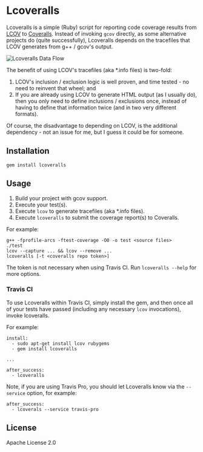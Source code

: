 # Lcoveralls

Lcoveralls is a simple (Ruby) script for reporting code coverage results from
[LCOV](http://ltp.sourceforge.net/coverage/lcov.php) to [Coveralls](https://coveralls.io/).
Instead of invoking `gcov` directly, as some alternative projects do (quite successfully),
Lcoveralls depends on the tracefiles that LCOV generates from g++ / gcov's output.

![Lcoveralls Data Flow](
https://raw.githubusercontent.com/pcolby/lcoveralls/master/doc/diagrams/data-flow.png
"Data flow from source code, through gcc, lcov, and lcoveralls to coveralls.io")

The benefit of using LCOV's tracefiles (aka *.info files) is two-fold:

1. LCOV's inclusion / exclusion logic is well proven, and time tested - no need
   to reinvent that wheel; and
2. If you are already using LCOV to generate HTML output (as I usually do), then
   you only need to define inclusions / exclusions once, instead of having to
   define that information twice (and in two very different formats).

Of course, the disadvantage to depending on LCOV, is the additional dependency -
not an issue for me, but I guess it could be for someone.

## Installation

```
gem install lcoveralls
```

## Usage

1. Build your project with gcov support.
2. Execute your test(s).
3. Execute `lcov` to generate tracefiles (aka *.info files).
4. Execute `lcoveralls` to submit the coverage report(s) to Coveralls.

For example:
```
g++ -fprofile-arcs -ftest-coverage -O0 -o test <source files>
./test
lcov --capture ... && lcov --remove ...
lcoveralls [-t <coveralls repo token>]
```

The token is not necessary when using Travis CI. Run `lcoveralls --help` for
more options.

### Travis CI

To use Lcoveralls within Travis CI, simply install the gem, and then once all of
your tests have passed (including any necessary `lcov` invocations), invoke 
lcoveralls.

For example:

```
install:
  - sudo apt-get install lcov rubygems
  - gem install lcoveralls

...

after_success:
  - lcoveralls
```

Note, if you are using Travis Pro, you should let Lcoveralls know via the
`--service` option, for example:

```
after_success:
  - lcoverals --service travis-pro
```

## License
Apache License 2.0
